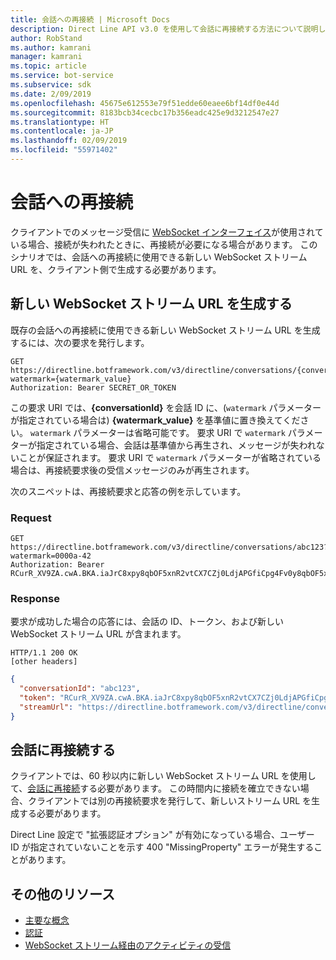 ```yaml
---
title: 会話への再接続 | Microsoft Docs
description: Direct Line API v3.0 を使用して会話に再接続する方法について説明します。
author: RobStand
ms.author: kamrani
manager: kamrani
ms.topic: article
ms.service: bot-service
ms.subservice: sdk
ms.date: 2/09/2019
ms.openlocfilehash: 45675e612553e79f51edde60eaee6bf14df0e44d
ms.sourcegitcommit: 8183bcb34cecbc17b356eadc425e9d3212547e27
ms.translationtype: HT
ms.contentlocale: ja-JP
ms.lasthandoff: 02/09/2019
ms.locfileid: "55971402"
---
```

# <a name="reconnect-to-a-conversation"></a>会話への再接続

クライアントでのメッセージ受信に [WebSocket インターフェイス](bot-framework-rest-direct-line-3-0-receive-activities.md#connect-via-websocket)が使用されている場合、接続が失われたときに、再接続が必要になる場合があります。 このシナリオでは、会話への再接続に使用できる新しい WebSocket ストリーム URL を、クライアント側で生成する必要があります。

## <a name="generate-a-new-websocket-stream-url"></a>新しい WebSocket ストリーム URL を生成する

既存の会話への再接続に使用できる新しい WebSocket ストリーム URL を生成するには、次の要求を発行します。 

```http
GET https://directline.botframework.com/v3/directline/conversations/{conversationId}?watermark={watermark_value}
Authorization: Bearer SECRET_OR_TOKEN
```

この要求 URI では、**{conversationId}** を会話 ID に、(`watermark` パラメーターが指定されている場合は) **{watermark_value}** を基準値に置き換えてください。  `watermark` パラメーターは省略可能です。 要求 URI で `watermark` パラメーターが指定されている場合、会話は基準値から再生され、メッセージが失われないことが保証されます。 要求 URI で `watermark` パラメーターが省略されている場合は、再接続要求後の受信メッセージのみが再生されます。

次のスニペットは、再接続要求と応答の例を示しています。

### <a name="request"></a>Request

```http
GET https://directline.botframework.com/v3/directline/conversations/abc123?watermark=0000a-42
Authorization: Bearer RCurR_XV9ZA.cwA.BKA.iaJrC8xpy8qbOF5xnR2vtCX7CZj0LdjAPGfiCpg4Fv0y8qbOF5xPGfiCpg4Fv0y8qqbOF5x8qbOF5xn
```

### <a name="response"></a>Response

要求が成功した場合の応答には、会話の ID、トークン、および新しい WebSocket ストリーム URL が含まれます。

```http
HTTP/1.1 200 OK
[other headers]
```

```json
{
  "conversationId": "abc123",
  "token": "RCurR_XV9ZA.cwA.BKA.iaJrC8xpy8qbOF5xnR2vtCX7CZj0LdjAPGfiCpg4Fv0y8qbOF5xPGfiCpg4Fv0y8qqbOF5x8qbOF5xn",
  "streamUrl": "https://directline.botframework.com/v3/directline/conversations/abc123/stream?watermark=000a-4&amp;t=RCurR_XV9ZA.cwA..."
}
```

## <a name="reconnect-to-the-conversation"></a>会話に再接続する

クライアントでは、60 秒以内に新しい WebSocket ストリーム URL を使用して、[会話に再接続](bot-framework-rest-direct-line-3-0-receive-activities.md#connect-via-websocket)する必要があります。 この時間内に接続を確立できない場合、クライアントでは別の再接続要求を発行して、新しいストリーム URL を生成する必要があります。

Direct Line 設定で "拡張認証オプション" が有効になっている場合、ユーザー ID が指定されていないことを示す 400 "MissingProperty" エラーが発生することがあります。

## <a name="additional-resources"></a>その他のリソース

- [主要な概念](bot-framework-rest-direct-line-3-0-concepts.md)
- [認証](bot-framework-rest-direct-line-3-0-authentication.md)
- [WebSocket ストリーム経由のアクティビティの受信](bot-framework-rest-direct-line-3-0-receive-activities.md#connect-via-websocket)
